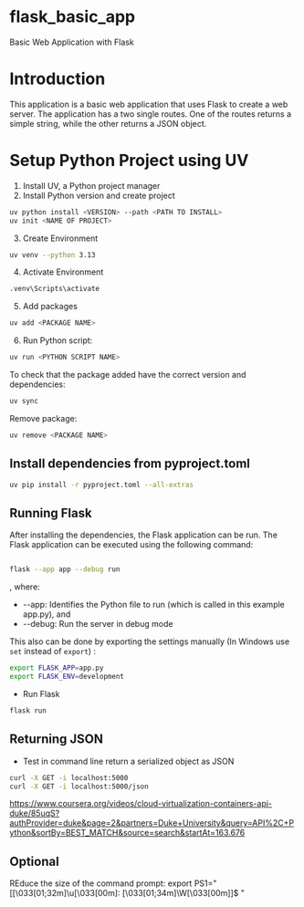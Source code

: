 # flask_basic_app
Basic Web Application with Flask

# Introduction
This application is a basic web application that uses Flask to create a web server. The application has a two single routes. One of the routes returns a simple string, while the other returns a JSON object.


# Setup Python Project using UV

1. Install UV, a Python project manager
2. Install Python version and create project

```bash
uv python install <VERSION> --path <PATH TO INSTALL>
uv init <NAME OF PROJECT>
```

3. Create Environment
```bash
uv venv --python 3.13
```

4. Activate Environment
```bash
.venv\Scripts\activate
```

5. Add packages
```bash
uv add <PACKAGE NAME>	
```

6. Run Python script:
```bash
uv run <PYTHON SCRIPT NAME>
```

To check that the package added have the correct version and dependencies:

```bash
uv sync
```

Remove package:
```bash
uv remove <PACKAGE NAME>
```


## Install dependencies from pyproject.toml

```bash
uv pip install -r pyproject.toml --all-extras
```

## Running Flask
After installing the dependencies, the Flask application can be run. The Flask application can be executed using the following command:


```bash

flask --app app --debug run
```
, where:
- --app: Identifies the Python file to run (which is called in this example app.py), and 
- --debug: Run the server in debug mode

This also can be done by exporting the settings manually (In Windows use `set` instead of `export`) :
```bash
export FLASK_APP=app.py
export FLASK_ENV=development
```
- Run Flask
```bash
flask run
```

## Returning JSON
- Test in command line return a serialized object as JSON
```bash
curl -X GET -i localhost:5000
curl -X GET -i localhost:5000/json
```

https://www.coursera.org/videos/cloud-virtualization-containers-api-duke/85uqS?authProvider=duke&page=2&partners=Duke+University&query=API%2C+Python&sortBy=BEST_MATCH&source=search&startAt=163.676

## Optional
REduce the size of the command prompt:
export PS1="[\[\033[01;32m\]\u\[\033[00m\]: \[\033[01;34m\]\W\[\033[00m\]]\$ "